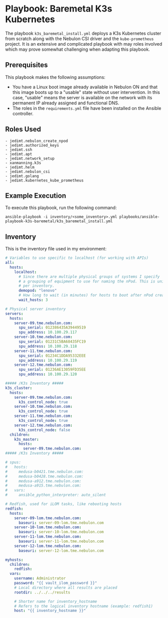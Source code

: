 Playbook: Baremetal K3s Kubernetes
==================================

The playbook `k3s_baremetal_install.yml` deploys a K3s Kubernetes cluster from scratch along with the Nebulon CSI driver and the `kube-prometheus` project. It is an extensive and complicated playbook with may roles involved which may prove somewhat challenging when adapting this playbook.

Prerequisites
-------------

This playbook makes the following assumptions:
- You have a Linux boot image already available in Nebulon ON and that this image boots up to a "usable" state without user intervention. In this case, "usable" means the server is available on the network with its permanent IP already assigned and functional DNS.
- The roles in the `requirements.yml` file have been installed on the Ansible controller.

Roles Used
----------

    - jedimt.nebulon_create_npod
    - jedimt.authorized_keys
    - jedimt.ssh
    - jedimt.apt
    - jedimt.network_setup
    - xanmanning.k3s
    - jedimt.helm
    - jedimt.nebulon_csi
    - jedimt.golang
    - jedimt.kubernetes_kube_prometheus

Example Execution
-----------------

To execute this playbook, run the following command:

    ansible-playbook -i inventory/<some_inventory>.yml playbooks/ansible-playbook-k3s-baremetal/k3s_baremetal_install.yml

Inventory
---------

This is the inventory file used in my environment:

```yaml
# Variables to use specific to localhost (for working with APIs)
all:
  hosts:
    localhost:
      # Since there are multiple physical groups of systems I specify
      # a grouping of equipment to use for naming the nPod. This is unique
      # per inventory.
      demopod: "lenovo"
      # How long to wait (in minutes) for hosts to boot after nPod creation
      wait_hosts: 3

# Physical server inventory
servers:
  hosts:
    server-09.tme.nebulon.com:
      spu_serial: 012386435A39449519
      spu_address: 10.100.29.117
    server-10.tme.nebulon.com:
      spu_serial: 01231C5BA68435FC19
      spu_address: 10.100.29.118
    server-11.tme.nebulon.com:
      spu_serial: 01234C1DDA95332EEE
      spu_address: 10.100.29.119
    server-12.tme.nebulon.com:
      spu_serial: 01236AE13059FD35EE
      spu_address: 10.100.29.120

##### /K3s Inventory #####
k3s_cluster:
  hosts:
    server-09.tme.nebulon.com:
      k3s_control_node: true
    server-10.tme.nebulon.com:
      k3s_control_node: true
    server-11.tme.nebulon.com:
      k3s_control_node: true
    server-12.tme.nebulon.com:
      k3s_control_node: false
  children:
    k3s_master:
      hosts:
        server-09.tme.nebulon.com:
##### /K3s Inventory #####

# spus:
#   hosts:
#     medusa-b0421.tme.nebulon.com:
#     medusa-b0428.tme.nebulon.com:
#     medusa-a912.tme.nebulon.com:
#     medusa-a915.tme.nebulon.com:
#   vars:
#     ansible_python_interpreter: auto_silent

# Redfish, used for iLOM tasks, like rebooting hosts
redfish:
  hosts:
    server-09-lom.tme.nebulon.com:
      baseuri: server-09-lom.tme.nebulon.com
    server-10-lom.tme.nebulon.com:
      baseuri: server-10-lom.tme.nebulon.com
    server-11-lom.tme.nebulon.com:
      baseuri: server-11-lom.tme.nebulon.com
    server-12-lom.tme.nebulon.com:
      baseuri: server-12-lom.tme.nebulon.com

myhosts:
  children:
    redfish:
  vars:
    username: Administrator
    password: "{{ vault_ilom_password }}"
    # Local directory where all results are placed
    rootdir: ../../../results

    # Shorter name for inventory_hostname
    # Refers to the logical inventory hostname (example: redfish1)
    host: "{{ inventory_hostname }}"
```